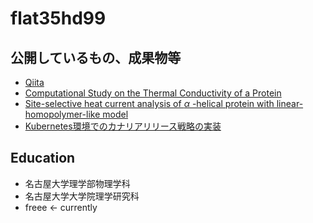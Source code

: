 # flat35hd99

<!-- ページが長いならば、目次を追加することを検討する -->

## 公開しているもの、成果物等

- [Qiita](https://qiita.com/flat35hd99)
- [Computational Study on the Thermal Conductivity of a Protein](https://doi.org/10.1021/acs.jpcb.2c00958)
- [Site-selective heat current analysis of <i>α</i> -helical protein with linear-homopolymer-like model](https://doi.org/10.1063/5.0149362)
- [Kubernetes環境でのカナリアリリース戦略の実装](https://techblog.yahoo.co.jp/entry/2022121230379883/)

## Education

- 名古屋大学理学部物理学科
- 名古屋大学大学院理学研究科
- freee <- currently
